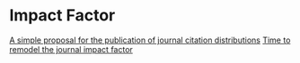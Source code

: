 # Impact Factor

[A simple proposal for the publication of journal citation distributions](http://dx.doi.org/10.1101/062109)
[Time to remodel the journal impact factor](http://www.nature.com/news/time-to-remodel-the-journal-impact-factor-1.20332)
